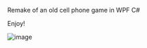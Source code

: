 Remake of an old cell phone game in WPF C#

Enjoy!

![image](https://github.com/user-attachments/assets/ac93a7e0-d196-401b-8493-1e8277dfbff9)
